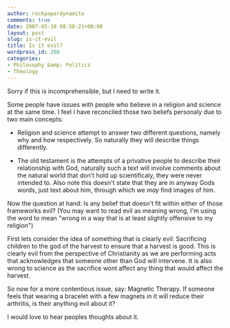 ```yaml
---
author: rockpaperdynamite
comments: true
date: 2007-05-10 08:50:21+00:00
layout: post
slug: is-it-evil
title: Is it evil?
wordpress_id: 260
categories:
- Philosophy &amp; Politics
- Theology
---
```


Sorry if this is incomprehensible, but I need to write it.

Some people have issues with people who believe in a religion and science at the same time. I feel I have reconciled those two beliefs personaly due to two main concepts:



	
  * Religion and science attempt to answer two different questions, namely why and how respectively. So naturally they will describe things differently.

	
  * The old testament is the attempts of a privative people to describe their relationship with God, naturally such a text will involve comments about the natural world that don't hold up scientificaly, they were never intended to. Also note this doesn't state that they are in anyway Gods words, just text about him, through which we _may_ find images of him.<!-- more -->


Now the question at hand: Is any belief that doesn't fit within either of those frameworks evil? (You may want to read evil as meaning wrong, I'm using the word to mean "wrong in a way that is at least slightly offensive to my religion")

First lets consider the idea of something that is clearly evil: Sacrificing children to the god of the harvest to ensure that a harvest is good. This is clearly evil from the perspective of Christianity as we are performing acts that acknowledges that someone other than God will intervene. It is also wrong to science as the sacrifice wont affect any thing that would affect the harvest.

So now for a more contentious issue, say: Magnetic Therapy. If someone feels that wearing a bracelet with a few magnets in it will reduce their arthritis, is their anything evil about it?

I would love to hear peoples thoughts about it.
